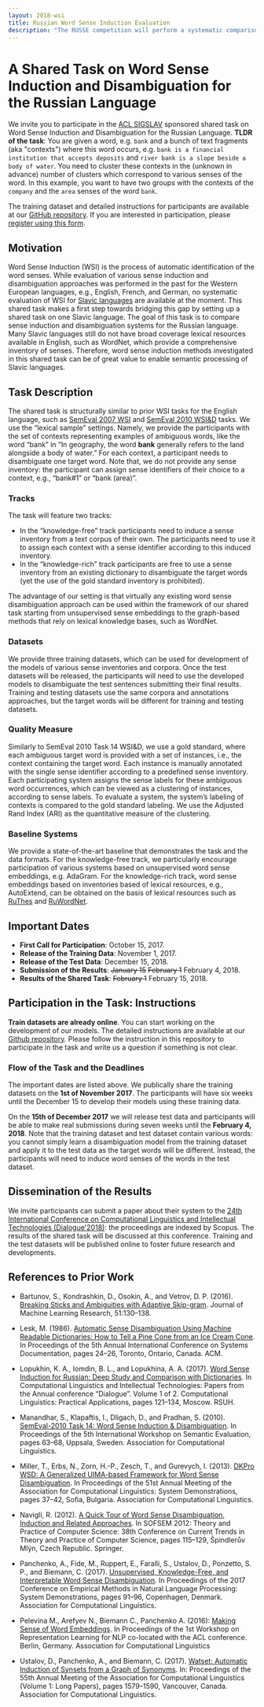 ```yaml
---
layout: 2018-wsi
title: Russian Word Sense Induction Evaluation
description: "The RUSSE competition will perform a systematic comparison and evaluation of the baseline and the most recent approaches to word sense induction and disambiguation."
---
```


# A Shared Task on Word Sense Induction and Disambiguation for the Russian Language

We invite you to participate in the [ACL SIGSLAV](http://sigslav.cs.helsinki.fi) sponsored shared task on Word Sense Induction and Disambiguation for the Russian Language. **TLDR of the task**: You are given a word, e.g. ```bank``` and a bunch of text fragments (aka "contexts") where this word occurs, e.g. ```bank is a financial institution that accepts deposits``` and ```river bank is a slope beside a body of water```. You need to cluster these contexts in the (unknown in advance) number of clusters which correspond to various senses of the word. In this example, you want to have two groups with the contexts of the ```company``` and the ```area``` senses of the word ```bank```. 

The training dataset and detailed instructions for participants are available at our [GitHub repository](https://nlpub.github.io/russe-wsi-kit/). If you are interested in participation, please [register using this form](https://goo.gl/forms/fnTNOwk4PrsZySX82).

## Motivation

Word Sense Induction (WSI) is the process of automatic identification of the word senses. While evaluation of various sense induction and disambiguation approaches was performed in the past for the Western European languages, e.g., English, French, and German, no systematic evaluation of WSI for [Slavic languages](http://sigslav.cs.helsinki.fi) are available at the moment. This shared task makes a first step towards bridging this gap by setting up a shared task on one Slavic language. The goal of this task is to compare sense induction and disambiguation systems for the Russian language. Many Slavic languages still do not have broad coverage lexical resources available in English, such as WordNet, which provide a comprehensive inventory of senses. Therefore, word sense induction methods investigated in this shared task can be of great value to enable semantic processing of Slavic languages.

## Task Description

The shared task is structurally similar to prior WSI tasks for the English language, such as [SemEval 2007 WSI](http://semeval2.fbk.eu/semeval2.php?location=tasks&taskid=2) and [SemEval 2010 WSI&D](https://www.cs.york.ac.uk/semeval2010_WSI/) tasks.
We use the “lexical sample” settings. Namely, we provide the participants with the set of contexts representing examples of ambiguous words, like the word “bank” in “In geography, the word **bank** generally refers to the land alongside a body of water.” For each context, a participant needs to disambiguate one target word. Note that, we do not provide any sense inventory: the participant can assign sense identifiers of their choice to a context, e.g., “bank#1” or “bank (area)”.

### Tracks

The task will feature two tracks:

* In the “knowledge-free” track participants need to induce a sense inventory from a text corpus of their own. The participants need to use it to assign each context with a sense identifier according to this induced inventory.
* In the “knowledge-rich” track participants are free to use a sense inventory from an existing dictionary to disambiguate the target words (yet the use of the gold standard inventory is prohibited).

The advantage of our setting is that virtually any existing word sense disambiguation approach can be used within the framework of our shared task starting from unsupervised sense embeddings to the graph-based methods that rely on lexical knowledge bases, such as WordNet.

### Datasets

We provide three training datasets, which can be used for development of the models of various sense inventories and corpora.  Once the test datasets will be released, the participants will need to use the developed models to disambiguate the test sentences submitting their final results. Training and testing datasets use the same corpora and annotations approaches, but the target words will be different for training and testing datasets.

### Quality Measure

Similarly to SemEval 2010 Task 14 WSI&D, we use a gold standard, where each ambiguous target word is provided with a set of instances, i.e., the context containing the target word. Each instance is manually annotated with the single sense identifier according to a predefined sense inventory. Each participating system assigns the sense labels for these ambiguous word occurrences, which can be viewed as a clustering of instances, according to sense labels. To evaluate a system, the system’s labeling of contexts is compared to the gold standard labeling. We use the Adjusted Rand Index (ARI) as the quantitative measure of the clustering.


### Baseline Systems

We provide a state-of-the-art baseline that demonstrates the task and the data formats. For the knowledge-free track, we particularly encourage participation of various systems based on unsupervised word sense embeddings, e.g. AdaGram. For the knowledge-rich track, word sense embeddings based on inventories based of lexical resources, e.g., AutoExtend, can be obtained on the basis of lexical resources such as [RuThes](http://www.labinform.ru/pub/ruthes/index.htm) and [RuWordNet](http://ruwordnet.ru/ru/).

## Important Dates

* **First Call for Participation**: October 15, 2017.
* **Release of the Training Data**: November 1, 2017.
* **Release of the Test Data**: December 15, 2018.
* **Submission of the Results**: ~~January 15~~ ~~February 1~~ February 4, 2018.
* **Results of the Shared Task**: ~~February 1~~ February 15, 2018.

## Participation in the Task: Instructions

**Train datasets are already online**. You can start working on the development of our models. The detailed instructions are available at our [Github repository](https://nlpub.github.io/russe-wsi-kit/). Please follow the instruction in this repository to participate in the task and write us a question if something is not clear.

### Flow of the Task and the Deadlines

The important dates are listed above. We publically share the training datasets on the **1st of November 2017**. The participants will have six weeks until the December 15 to develop their models using these training data.

On the **15th of December 2017** we will release test data and participants will be able to make real submissions during seven weeks until the **February 4, 2018**. Note that the training dataset and test dataset contain various words: you cannot simply learn a disambiguation model from the training dataset and apply it to the test data as the target words will be different. Instead, the participants will need to induce word senses of the words in the test dataset.

## Dissemination of the Results

We invite participants can submit a paper about their system to the [24th International Conference on Computational Linguistics and Intellectual Technologies (Dialogue'2018)](http://www.dialog-21.ru/en/): the proceedings are indexed by Scopus. The results of the shared task will be discussed at this conference. Training and the test datasets will be published online to foster future research and developments. 

## References to Prior Work

* Bartunov, S., Kondrashkin, D., Osokin, A., and Vetrov, D. P. (2016). [Breaking Sticks and Ambiguities with Adaptive Skip-gram](http://proceedings.mlr.press/v51/bartunov16.html). Journal of Machine Learning Research, 51:130–138.

* Lesk, M. (1986). [Automatic Sense Disambiguation Using Machine Readable Dictionaries: How to Tell a Pine Cone from an Ice Cream Cone](https://doi.org/10.1145/318723.318728). In Proceedings of the 5th Annual International Conference on Systems Documentation, pages 24–26, Toronto, Ontario, Canada. ACM.

* Lopukhin, K. A., Iomdin, B. L., and Lopukhina, A. A. (2017). [Word Sense Induction for Russian: Deep Study and Comparison with Dictionaries](http://www.dialog-21.ru/media/3927/lopukhinkaetal.pdf). In Computational Linguistics and Intellectual Technologies: Papers from the Annual conference “Dialogue”. Volume 1 of 2. Computational Linguistics: Practical Applications, pages 121–134, Moscow. RSUH.

* Manandhar, S., Klapaftis, I., Dligach, D., and Pradhan, S. (2010). [SemEval-2010 Task 14: Word Sense Induction & Disambiguation](https://aclweb.org/anthology/S10-1011). In Proceedings of the 5th International Workshop on Semantic Evaluation, pages 63–68, Uppsala, Sweden. Association for Computational Linguistics.

* Miller, T., Erbs, N., Zorn, H.-P., Zesch, T., and Gurevych, I. (2013). [DKPro WSD: A Generalized UIMA-based Framework for Word Sense Disambiguation](https://aclweb.org/anthology/P13-4007). In Proceedings of the 51st Annual Meeting of the Association for Computational Linguistics: System Demonstrations, pages 37–42, Sofia, Bulgaria. Association for Computational Linguistics.

* Navigli, R. (2012). [A Quick Tour of Word Sense Disambiguation, Induction and Related Approaches](https://doi.org/10.1007/978-3-642-27660-6_10). In SOFSEM 2012: Theory and Practice of Computer Science: 38th Conference on Current Trends in Theory and Practice of Computer Science, pages 115–129, Špindlerův Mlýn, Czech Republic. Springer.

* Panchenko, A., Fide, M., Ruppert, E., Faralli, S., Ustalov, D., Ponzetto, S. P., and Biemann, C. (2017). [Unsupervised, Knowledge-Free, and Interpretable Word Sense Disambiguation](https://aclweb.org/anthology/D/D17/D17-2016.pdf). In Proceedings of the 2017 Conference on Empirical Methods in Natural Language Processing: System Demonstrations, pages 91–96, Copenhagen, Denmark. Association for Computational Linguistics.

* Pelevina M., Arefyev N., Biemann C., Panchenko A. (2016): [Making Sense of Word Embeddings](http://anthology.aclweb.org/W16-1620). In Proceedings of the 1st Workshop on Representation Learning for NLP co-located with the ACL conference. Berlin, Germany. Association for Computational Linguistics

* Ustalov, D., Panchenko, A., and Biemann, C. (2017). [Watset: Automatic Induction of Synsets from a Graph of Synonyms](https://doi.org/10.18653/v1/P17-1145). In: Proceedings of the 55th Annual Meeting of the Association for Computational Linguistics (Volume 1: Long Papers), pages 1579–1590, Vancouver, Canada. Association for Computational Linguistics.
